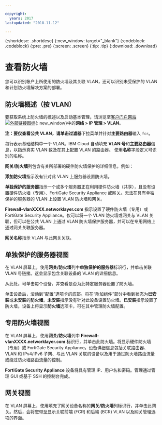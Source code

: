 ```yaml
---

copyright:
  years: 2017
lastupdated: "2018-11-12"

---
```


{:shortdesc: .shortdesc}
{:new_window: target="_blank"}
{:codeblock: .codeblock}
{:pre: .pre}
{:screen: .screen}
{:tip: .tip}
{:download: .download}

# 查看防火墙 

您可以识别帐户上所使用的防火墙及其关联 VLAN，还可以识别未受保护的 VLAN 和计划防火墙解决方案的部署。

## 防火墙概述（按 VLAN）

要获取系统上防火墙的概述以及启动基本管理，请浏览至[客户门户网站![外部链接图标](../../icons/launch-glyph.svg "外部链接图标")](https://control.softlayer.com/){: new_window}中的**网络 > IP 管理 > VLAN**。

**注：**要仅查看公共 VLAN，请单击**过滤器**下拉菜单并针对**主要路由器**输入 ``fcr``。 

每行表示基础结构中一个 VLAN。IBM Cloud 自动填充 **VLAN 号**和**主要路由器**信息，以指示真实 VLAN 数及在其上配置 VLAN 的路由器。
使用**名称**字段定义可识别的名称。 

**网关/防火墙**列包含有关所部署的硬件防火墙保护的详细信息，例如：

**添加防火墙**指示没有针对此 VLAN 上服务器设置防火墙。

**单独保护的服务器**指示一个或多个服务器正在利用硬件防火墙（共享），且没有设置硬件防火墙（专用）、FortiGate Security Appliance 或网关。无法在具有单独保护的服务器的 VLAN 上设置 VLAN 防火墙和网关。

**Firewall-vlanXXXX.networklayer.com** 指示设置了硬件防火墙（专用）或 FortiGate Security Appliance。仅可以将一个 VLAN 防火墙或网关与 VLAN 关联，但可以在公共 VLAN 上通过 VLAN 防火墙保护服务器，并可以在专用网络上通过网关关联服务器。

**网关名称**指示 VLAN 与此网关关联。

## 单独保护的服务器视图

在 VLAN 屏幕上，使用**网关/防火墙**列中**单独保护的服务器**标识行，并单击关联 VLAN 号链接。这会显示包含关联设备的 VLAN 的详细信息。

从此处，可单击每个设备，并查看是否为此特定服务器设置了防火墙。

单击设备后，滚动到“配置”选项卡的底部。将在“附加组件”部分中看到状态为**已安装**或**未安装**的**防火墙**。**未安装**指示没有针对此设备设置防火墙。**已安装**指示设置了防火墙，设备上将显示**防火墙**选项卡，可在其中管理防火墙配置。

## 专用防火墙视图

在 VLAN 屏幕上，使用**网关/防火墙**列中 **Firewall-vlanXXXX.networklayer.com** 标识行，并单击此防火墙。将显示硬件防火墙（专用）或 FortiGate Security Appliance。设备详细信息包括关联路由器、VLAN 和 IPv4/IPv6 子网、与此 VLAN 关联的设备以及用于通过防火墙路由流量或绕过防火墙路由流量的控制。

**FortiGate Security Appliance** 设备将具有管理 IP、用户名和密码。管理通过管理 GUI 或基于 SSH 的控制台完成。

## 网关视图

在 VLAN 屏幕上，使用填充了网关设备名称的**网关/防火墙**列标识行，并单击此网关。然后，会将您带至显示关联前端 (FCR) 和后端 (BCR) VLAN 以及网关管理选项的界面。
